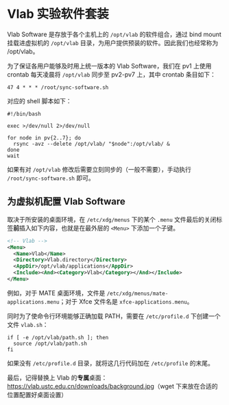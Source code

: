 # Vlab 实验软件套装

Vlab Software 是存放于各个主机上的 `/opt/vlab` 的软件组合，通过 bind mount 挂载进虚拟机的 `/opt/vlab` 目录，为用户提供预装的软件。因此我们也经常称为 /opt/vlab。

为了保证各用户能够及时用上统一版本的 Vlab Software，我们在 pv1 上使用 crontab 每天凌晨将 `/opt/vlab` 同步至 pv2-pv7 上，其中 crontab 条目如下：

```crontab
47 4 * * * /root/sync-software.sh
```

对应的 shell 脚本如下：

```shell
#!/bin/bash

exec >/dev/null 2>/dev/null

for node in pv{2..7}; do
  rsync -avz --delete /opt/vlab/ "$node":/opt/vlab/ &
done
wait
```

如果有对 `/opt/vlab` 修改后需要立刻同步的（一般不需要），手动执行 `/root/sync-software.sh` 即可。

## 为虚拟机配置 Vlab Software

取决于所安装的桌面环境，在 `/etc/xdg/menus` 下的某个 `.menu` 文件最后的关闭标签**前**插入如下内容，也就是在最外层的 `<Menu>` 下添加一个子键。

```xml
<!-- Vlab -->
<Menu>
  <Name>Vlab</Name>
  <Directory>Vlab.directory</Directory>
  <AppDir>/opt/vlab/applications</AppDir>
  <Include><And><Category>Vlab</Category></And></Include>
</Menu>
```

例如，对于 MATE 桌面环境，文件是 `/etc/xdg/menus/mate-applications.menu`；对于 Xfce 文件名是 `xfce-applications.menu`。

同时为了使命令行环境能够正确加载 PATH，需要在 `/etc/profile.d` 下创建一个文件 `vlab.sh`：

```shell
if [ -e /opt/vlab/path.sh ]; then
  source /opt/vlab/path.sh
fi
```

如果没有 `/etc/profile.d` 目录，就将这几行代码加在 `/etc/profile` 的末尾。

最后，记得替换上 Vlab 的**专属**桌面：<https://vlab.ustc.edu.cn/downloads/background.jpg>（wget 下来放在合适的位置配置好桌面设置）
